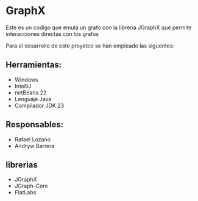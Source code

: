 # GraphX

Este es un codigo que emula un grafo con la libreria JGraphX que permite interacciones directas con los grafos

Para el desarrollo de este proyetco se han empleado las siguentes:

## Herramientas:

- Windows
- IntelliJ
- netBeans 22
- Lenguaje Java
- Compilador JDK 23

## Responsables:

- Rafael Lozano
- Andryw Barrera

## librerias
- JGraphX
- JGraph-Core
- FlatLabs